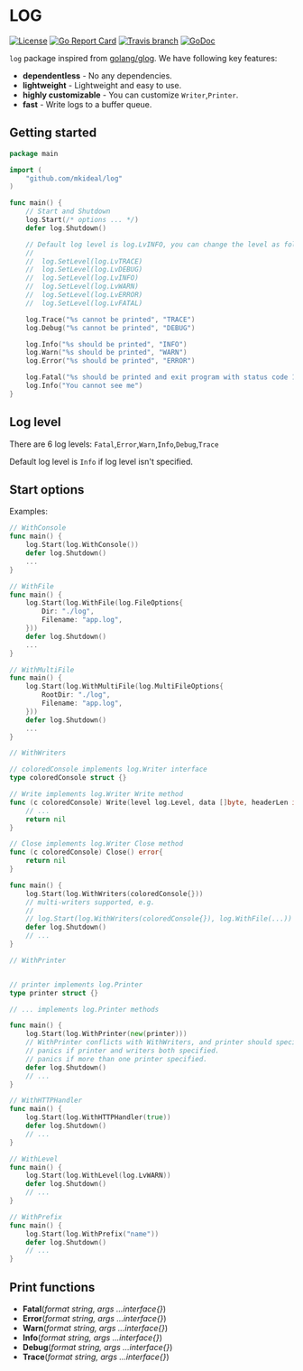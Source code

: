 LOG
===

[![License](http://img.shields.io/badge/license-mit-blue.svg?style=flat-square)](https://raw.githubusercontent.com/mkideal/log/master/LICENSE)
[![Go Report Card](https://goreportcard.com/badge/github.com/mkideal/log)](https://goreportcard.com/report/github.com/mkideal/log)
[![Travis branch](https://img.shields.io/travis/mkideal/log/master.svg)](https://travis-ci.org/mkideal/log)
[![GoDoc](https://godoc.org/github.com/mkideal/log?status.svg)](https://godoc.org/github.com/mkideal/log)

`log` package inspired from [golang/glog](https://github.com/golang/glog). We have following key features:

-	**dependentless** - No any dependencies.
-	**lightweight** - Lightweight and easy to use.
-	**highly customizable** - You can customize `Writer`,`Printer`.
-	**fast** - Write logs to a buffer queue.

Getting started
---------------

```go
package main

import (
	"github.com/mkideal/log"
)

func main() {
	// Start and Shutdown
	log.Start(/* options ... */)
	defer log.Shutdown()

	// Default log level is log.LvINFO, you can change the level as following:
	//
	//	log.SetLevel(log.LvTRACE)
	// 	log.SetLevel(log.LvDEBUG)
	// 	log.SetLevel(log.LvINFO)
	// 	log.SetLevel(log.LvWARN)
	// 	log.SetLevel(log.LvERROR)
	// 	log.SetLevel(log.LvFATAL)

	log.Trace("%s cannot be printed", "TRACE")
	log.Debug("%s cannot be printed", "DEBUG")

	log.Info("%s should be printed", "INFO")
	log.Warn("%s should be printed", "WARN")
	log.Error("%s should be printed", "ERROR")

	log.Fatal("%s should be printed and exit program with status code 1", "FATAL")
	log.Info("You cannot see me")
}
```

Log level
---------

There are 6 log levels: `Fatal`,`Error`,`Warn`,`Info`,`Debug`,`Trace`

Default log level is `Info` if log level isn't specified.

Start options
-------------

Examples:

```go
// WithConsole
func main() {
	log.Start(log.WithConsole())
	defer log.Shutdown()
	...
}
```

```go
// WithFile
func main() {
	log.Start(log.WithFile(log.FileOptions{
		Dir: "./log",
		Filename: "app.log",
	}))
	defer log.Shutdown()
	...
}
```

```go
// WithMultiFile
func main() {
	log.Start(log.WithMultiFile(log.MultiFileOptions{
		RootDir: "./log",
		Filename: "app.log",
	}))
	defer log.Shutdown()
	...
}
```

```go
// WithWriters

// coloredConsole implements log.Writer interface
type coloredConsole struct {}

// Write implements log.Writer Write method
func (c coloredConsole) Write(level log.Level, data []byte, headerLen int) error {
	// ...
	return nil
}

// Close implements log.Writer Close method
func (c coloredConsole) Close() error{
	return nil
}

func main() {
	log.Start(log.WithWriters(coloredConsole{}))
	// multi-writers supported, e.g.
	//
	// log.Start(log.WithWriters(coloredConsole{}), log.WithFile(...))
	defer log.Shutdown()
	// ...
}
```

```go
// WithPrinter


// printer implements log.Printer
type printer struct {}

// ... implements log.Printer methods

func main() {
	log.Start(log.WithPrinter(new(printer)))
	// WithPrinter conflicts with WithWriters, and printer should specified once.
	// panics if printer and writers both specified.
	// panics if more than one printer specified.
	defer log.Shutdown()
	// ...
}
```

```go
// WithHTTPHandler
func main() {
	log.Start(log.WithHTTPHandler(true))
	defer log.Shutdown()
	// ...
}
```

```go
// WithLevel
func main() {
	log.Start(log.WithLevel(log.LvWARN))
	defer log.Shutdown()
	// ...
}
```

```go
// WithPrefix
func main() {
	log.Start(log.WithPrefix("name"))
	defer log.Shutdown()
	// ...
}
```
Print functions
---------------

-	**Fatal**\(*format string, args ...interface{}*)
-	**Error**\(*format string, args ...interface{}*)
-	**Warn**\(*format string, args ...interface{}*)
-	**Info**\(*format string, args ...interface{}*)
-	**Debug**\(*format string, args ...interface{}*)
-	**Trace**\(*format string, args ...interface{}*)
